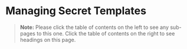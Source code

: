 [title]: # (Managing Secret Templates)
[tags]: # (Template)
[priority]: # (1000)

# Managing Secret Templates

> **Note:** Please click the table of contents on the left to see any sub-pages to this one. Click the table of contents on the right to see headings on this page.


